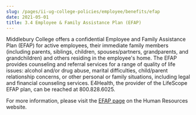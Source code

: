 ```yaml
---
slug: /pages/ii-ug-college-policies/employee/benefits/efap
date: 2021-05-01
title: 3.4 Employee & Family Assistance Plan (EFAP)
---
```

Middlebury College offers a confidential Employee and Family Assistance Plan (EFAP) for active employees, their immediate family members (including parents, siblings, children, spouses/partners, grandparents, and grandchildren) and others residing in the employee's home. The EFAP provides counseling and referral services for a range of quality of life issues: alcohol and/or drug abuse, marital difficulties, child/parent relationship concerns, or other personal or family situations, including legal and financial counseling services. E4Health, the provider of the LifeScope EFAP plan, can be reached at 800.828.6025.

For more information, please visit the [EFAP page](https://www.middlebury.edu/offices/business/hr/staffandfaculty/benefits/EFAP) on the Human Resources website.
